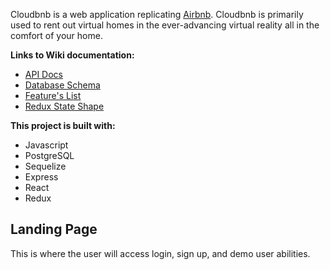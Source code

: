 Cloudbnb is a web application replicating <a href="https://www.airbnb.com/?c=.pi0.pk36239956_25650614176&ghost=true&gclid=Cj0KCQiAtICdBhCLARIsALUBFcFPUL_JPdzD1i-MnqLB5DmKr_I9MAARG0B2aItjRdBejv6ePl7YdOwaArvpEALw_wcB" target="_blank">Airbnb</a>. Cloudbnb is primarily used to rent out virtual homes in the ever-advancing virtual reality all in the comfort of your home.

__Links to Wiki documentation:__
* <a href="https://github.com/joyceyukang/Mod4-project/wiki/API-Docs">API Docs</a>
* <a href="https://github.com/joyceyukang/Mod4-project/wiki/Database-Schema">Database Schema</a>
* <a href="https://github.com/joyceyukang/Mod4-project/wiki/Features-List">Feature's List</a>
* <a href="https://github.com/joyceyukang/Mod4-project/wiki/Redux-State-Shape">Redux State Shape</a>


__This project is built with:__
* Javascript
* PostgreSQL
* Sequelize
* Express
* React
* Redux

## Landing Page
This is where the user will access login, sign up, and demo user abilities.

